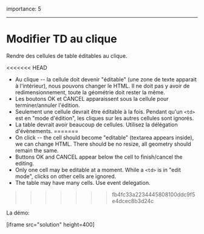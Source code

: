importance: 5

---

# Modifier TD au clique

Rendre des cellules de table éditables au clique.

<<<<<<< HEAD
- Au clique -- la cellule doit devenir "éditable" (une zone de texte apparait à l'intérieur), nous pouvons changer le HTML. Il ne doit pas y avoir de redimensionnement, toute la géométrie doit rester la même.
- Les boutons OK et CANCEL apparaissent sous la cellule pour terminer/annuler l'édition.
- Seulement une cellule devrait être éditable à la fois. Pendant qu'un `<td>` est en "mode d'édition", les cliques sur les autres cellules sont ignorés.
- La table devrait avoir beaucoup de cellules. Utilisez la délégation d'évènements.
=======
- On click -- the cell should become "editable" (textarea appears inside), we can change HTML. There should be no resize, all geometry should remain the same.
- Buttons OK and CANCEL appear below the cell to finish/cancel the editing.
- Only one cell may be editable at a moment. While a `<td>` is in "edit mode", clicks on other cells are ignored.
- The table may have many cells. Use event delegation.
>>>>>>> fb4fc33a2234445808100ddc9f5e4dcec8b3d24c

La démo:

[iframe src="solution" height=400]
